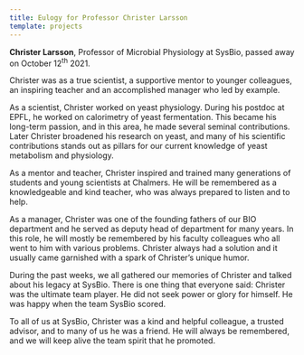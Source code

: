 ```yaml
---
title: Eulogy for Professor Christer Larsson
template: projects
---
```

**Christer Larsson**, Professor of Microbial Physiology at SysBio, passed away on October 12<sup>th</sup> 2021. 

Christer was as a true scientist, a supportive mentor to younger colleagues, an inspiring teacher and an accomplished manager who led by example. 

As a scientist, Christer worked on yeast physiology. During his postdoc at EPFL, he worked on calorimetry of yeast fermentation. This became his long-term passion, and in this area, he made several seminal contributions. Later Christer broadened his research on yeast, and many of his scientific contributions stands out as pillars for our current knowledge of yeast metabolism and physiology. 

As a mentor and teacher, Christer inspired and trained many generations of students and young scientists at Chalmers. He will be remembered as a knowledgeable and kind teacher, who was always prepared to listen and to help.

As a manager, Christer was one of the founding fathers of our BIO department and he served as deputy head of department for many years. In this role, he will mostly be remembered by his faculty colleagues who all went to him with various problems. Christer always had a solution and it usually came garnished with a spark of Christer’s unique humor. 

During the past weeks, we all gathered our memories of Christer and talked about his legacy at SysBio. There is one thing that everyone said: Christer was the ultimate team player. He did not seek power or glory for himself. He was happy when the team SysBio scored. 

To all of us at SysBio, Christer was a kind and helpful colleague, a trusted advisor, and to many of us he was a friend. He will always be remembered, and we will keep alive the team spirit that he promoted.

<br/><br/><br/><br/>
